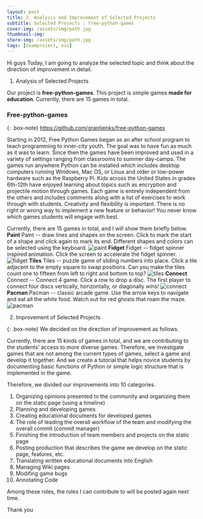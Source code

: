 ```yaml
---
layout: post 
title: 2. Analysis and Improvement of Selected Projects
subtitle: Selected Projects : free-python-games 
cover-img: /assets/img/path.jpg
thumbnail-img: 
share-img: /assets/img/path.jpg
tags: [teamproject, oss]
---
```


Hi guys Today, I am going to analyze the selected topic and think about the direction of improvement in detail. 

1. Analysis of Selected Projects 

Our project is **free-python-games**. This project is simple games **made for education**. Currently, there are 15 games in total.

### Free-python-games

{: .box-note} 
https://github.com/grantjenks/free-python-games

Starting in 2012, Free Python Games began as an after school program to teach programming to inner-city youth. 
The goal was to have fun as much as it was to learn. Since then the games have been improved and used in a variety of settings ranging from classrooms to summer day-camps. The games run anywhere Python can be installed which includes desktop computers running Windows, Mac OS, or Linux and older or low-power hardware such as the Raspberry Pi. Kids across the United States in grades 6th-12th have enjoyed learning about topics such as encryption and projectile motion through games. Each game is entirely independent from the others and includes comments along with a list of exercises to work through with students. Creativity and flexibility is important. There is no right or wrong way to implement a new feature or behavior! You never know which games students will engage with best.

Currently, there are 15 games in total, and I will show them briefly below.
**Paint**
Paint -- draw lines and shapes on the screen. Click to mark the start of a shape and click again to mark its end. Different shapes and colors can be selected using the keyboard.
![paint](https://user-images.githubusercontent.com/55980214/99898830-ecfcf380-2ce7-11eb-91d0-33666c24eddb.JPG)
**Fidget**
Fidget -- fidget spinner inspired animation. Click the screen to accelerate the fidget spinner.
![fidget](https://user-images.githubusercontent.com/55980214/99898824-dce51400-2ce7-11eb-8ce5-d29f22ee9725.JPG)
**Tiles**
Tiles -- puzzle game of sliding numbers into place. Click a tile adjacent to the empty square to swap positions. Can you make the tiles count one to fifteen from left to right and bottom to top?
![tiles](https://user-images.githubusercontent.com/55980214/99898826-de164100-2ce7-11eb-844a-4a3bd93618d7.JPG)
**Connect**
Connect -- Connect 4 game. Click a row to drop a disc. The first player to connect four discs vertically, horizontally, or diagonally wins!
![connect](https://user-images.githubusercontent.com/55980214/99898827-deaed780-2ce7-11eb-9bfb-63e5737ab7d9.JPG)
**Pacman**
Pacman -- classic arcade game. Use the arrow keys to navigate and eat all the white food. Watch out for red ghosts that roam the maze.
![pacman](https://user-images.githubusercontent.com/55980214/99898828-deaed780-2ce7-11eb-8a89-13157baab231.JPG)

2. Improvement of Selected Projects 

{: .box-note}
We decided on the direction of improvement as follows.

Currently, there are 15 kinds of games in total, and we are contributing to the students' access to more diverse games. 
Therefore, we investigate games that are not among the current types of games, select a game and develop it together. And we create a tutorial that helps novice students by documenting basic functions of Python or simple logic structure that is implemented in the game.

Therefore, we divided our improvements into 10 categories.

1) Organizing opinions presented to the community and organizing them on the static page (using a timeline)
2) Planning and developing games
3) Creating educational documents for developed games
4) The role of leading the overall workflow of the team and modifying the overall commit (commit manager)
5) Finishing the introduction of team members and projects on the static page
6) Posting production that describes the game we develop on the static page, features, etc.
7) Translating written educational documents into English
8) Managing Wiki pages
9) Modifing game bugs
10) Annotating Code

Among these roles, the roles I can contribute to will be posted again next time.

Thank you
